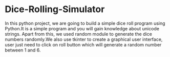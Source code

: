 # Dice-Rolling-Simulator

In this python project, we are going to build a simple dice roll program using Python.It is a simple program and you will gain knowledge about unicode strings. Apart from this, we used random module to generate the dice numbers randomly.We also use tkinter to create a graphical user interface, user just need to click on roll button which will generate a random number between 1 and 6.
